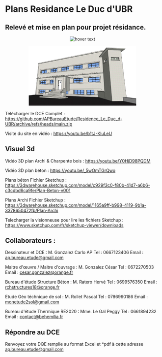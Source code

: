 # Plans Residance Le Duc d'UBR
## Relevé et mise en plan pour projet résidance.

<p align="center">
  <img src="https://github.com/APBureauEtude/Residence_Le_Duc_d-UBR/blob/main/Photos/IMG_5643.JPG" width="350" title="hover text">
</p>

<p align="center">
  <img src="https://github.com/APBureauEtude/Residence_Le_Duc_d-UBR/blob/main/Plan%20PDF/Esquisse.png" width="350" title="hover text">
  
</p>


Télécharger le DCE Complet : 
https://github.com/APBureauEtude/Residence_Le_Duc_d-UBR/archive/refs/heads/main.zip

Visite du site en vidéo : 
https://youtu.be/b1tJ-KluLeU

## Visuel 3d 

Vidéo 3D plan Archi & Charpente bois : https://youtu.be/Y0HjD98PQDM

Vidéo 3D plan béton : https://youtu.be/_5wOmTGrQwo

Plans béton Fichier Sketchup : https://3dwarehouse.sketchup.com/model/c929f3c0-f80b-41d7-a6b6-c3cdbd6ca9fe/Plan-Beton-v001

Plans Archi Fichier Sketchup : https://3dwarehouse.sketchup.com/model/1165a9ff-b998-4119-9b1a-3378650472fb/Plan-Archi

Telecharger la visionneuse pour lire les fichiers Sketchup : https://www.sketchup.com/fr/sketchup-viewer/downloads

## Collaborateurs :

Dessinateur et DCE : M. Gonzalez Carlo AP Tel : 0667123406 Email : ap.bureau.etude@gmail.com

Maitre d'œuvre / Maitre d'ouvrage :  M. Gonzalez César Tel : 0672270503 Email : cesar.gonzalez@orange.fr

Bureau d'étude Structure Béton :  M. Ratero  Hervé Tel : 0699576350 Email : rchstructures18@orange.fr

Etude Géo téchnique de sol :  M. Rollet Pascal Tel : 0786990186 Email : monetude2sol@gmail.com

Bureau d'étude Thermique RE2020 :  Mme. Le Gal Peggy Tel : 0661894232 Email :  contact@behemilia.fr


## Répondre au DCE
Renvoyez votre DQE remplie au format Excel et *pdf à cette adresse ap.bureau.etude@gmail.com
